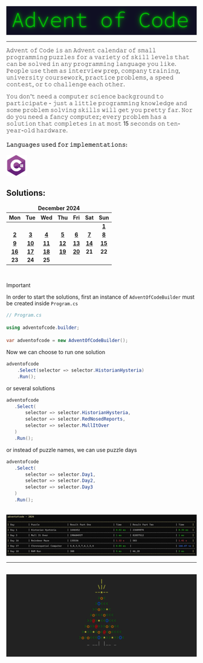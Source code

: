 <a href="https://adventofcode.com/">
  <div align="center">
    <img src="https://github.com/AnastasKosstow/adventofcode/blob/main/assets/aoc.png" />
  </div>
</a>

---

𝙰𝚍𝚟𝚎𝚗𝚝 𝚘𝚏 𝙲𝚘𝚍𝚎 𝚒𝚜 𝚊𝚗 𝙰𝚍𝚟𝚎𝚗𝚝 𝚌𝚊𝚕𝚎𝚗𝚍𝚊𝚛 𝚘𝚏 𝚜𝚖𝚊𝚕𝚕 𝚙𝚛𝚘𝚐𝚛𝚊𝚖𝚖𝚒𝚗𝚐 𝚙𝚞𝚣𝚣𝚕𝚎𝚜 𝚏𝚘𝚛 𝚊 𝚟𝚊𝚛𝚒𝚎𝚝𝚢 𝚘𝚏 𝚜𝚔𝚒𝚕𝚕 𝚕𝚎𝚟𝚎𝚕𝚜 𝚝𝚑𝚊𝚝 𝚌𝚊𝚗 𝚋𝚎 𝚜𝚘𝚕𝚟𝚎𝚍 𝚒𝚗 𝚊𝚗𝚢 𝚙𝚛𝚘𝚐𝚛𝚊𝚖𝚖𝚒𝚗𝚐 𝚕𝚊𝚗𝚐𝚞𝚊𝚐𝚎 𝚢𝚘𝚞 𝚕𝚒𝚔𝚎. 
𝙿𝚎𝚘𝚙𝚕𝚎 𝚞𝚜𝚎 𝚝𝚑𝚎𝚖 𝚊𝚜 𝚒𝚗𝚝𝚎𝚛𝚟𝚒𝚎𝚠 𝚙𝚛𝚎𝚙, 𝚌𝚘𝚖𝚙𝚊𝚗𝚢 𝚝𝚛𝚊𝚒𝚗𝚒𝚗𝚐, 𝚞𝚗𝚒𝚟𝚎𝚛𝚜𝚒𝚝𝚢 𝚌𝚘𝚞𝚛𝚜𝚎𝚠𝚘𝚛𝚔, 𝚙𝚛𝚊𝚌𝚝𝚒𝚌𝚎 𝚙𝚛𝚘𝚋𝚕𝚎𝚖𝚜, 𝚊 𝚜𝚙𝚎𝚎𝚍 𝚌𝚘𝚗𝚝𝚎𝚜𝚝, 𝚘𝚛 𝚝𝚘 𝚌𝚑𝚊𝚕𝚕𝚎𝚗𝚐𝚎 𝚎𝚊𝚌𝚑 𝚘𝚝𝚑𝚎𝚛. 
<br>

𝚈𝚘𝚞 𝚍𝚘𝚗'𝚝 𝚗𝚎𝚎𝚍 𝚊 𝚌𝚘𝚖𝚙𝚞𝚝𝚎𝚛 𝚜𝚌𝚒𝚎𝚗𝚌𝚎 𝚋𝚊𝚌𝚔𝚐𝚛𝚘𝚞𝚗𝚍 𝚝𝚘 𝚙𝚊𝚛𝚝𝚒𝚌𝚒𝚙𝚊𝚝𝚎 - 𝚓𝚞𝚜𝚝 𝚊 𝚕𝚒𝚝𝚝𝚕𝚎 𝚙𝚛𝚘𝚐𝚛𝚊𝚖𝚖𝚒𝚗𝚐 𝚔𝚗𝚘𝚠𝚕𝚎𝚍𝚐𝚎 𝚊𝚗𝚍 𝚜𝚘𝚖𝚎 𝚙𝚛𝚘𝚋𝚕𝚎𝚖 𝚜𝚘𝚕𝚟𝚒𝚗𝚐 𝚜𝚔𝚒𝚕𝚕𝚜 𝚠𝚒𝚕𝚕 𝚐𝚎𝚝 𝚢𝚘𝚞 𝚙𝚛𝚎𝚝𝚝𝚢 𝚏𝚊𝚛. 𝙽𝚘𝚛 𝚍𝚘 𝚢𝚘𝚞 𝚗𝚎𝚎𝚍 𝚊 𝚏𝚊𝚗𝚌𝚢 𝚌𝚘𝚖𝚙𝚞𝚝𝚎𝚛; 𝚎𝚟𝚎𝚛𝚢 𝚙𝚛𝚘𝚋𝚕𝚎𝚖 𝚑𝚊𝚜 𝚊 𝚜𝚘𝚕𝚞𝚝𝚒𝚘𝚗 𝚝𝚑𝚊𝚝 𝚌𝚘𝚖𝚙𝚕𝚎𝚝𝚎𝚜 𝚒𝚗 𝚊𝚝 𝚖𝚘𝚜𝚝 15 𝚜𝚎𝚌𝚘𝚗𝚍𝚜 𝚘𝚗 𝚝𝚎𝚗-𝚢𝚎𝚊𝚛-𝚘𝚕𝚍 𝚑𝚊𝚛𝚍𝚠𝚊𝚛𝚎.

<h4 align="left">𝙻𝚊𝚗𝚐𝚞𝚊𝚐𝚎𝚜 𝚞𝚜𝚎𝚍 𝚏𝚘𝚛 𝚒𝚖𝚙𝚕𝚎𝚖𝚎𝚗𝚝𝚊𝚝𝚒𝚘𝚗𝚜:</h4>
<p align="left">
  <img src="https://github.com/AnastasKosstow/algorithms/blob/main/assets/logo/csharp-logo.png" alt="csharp" width="55" height="55"/>
</p>


## Solutions:
<table>
    <thead>
        <tr>
            <td colspan="7" align="center"><b>December 2024</b></td>
        </tr>
        <tr>
            <th align="center">Mon</th>
            <th align="center">Tue</th>
            <th align="center">Wed</th>
            <th align="center">Thu</th>
            <th align="center">Fri</th>
            <th align="center">Sat</th>
            <th align="center">Sun</th>
        </tr>
    </thead>
    <tbody>
        <tr>
            <td align="center"> </td>
            <td align="center"> </td>
            <td align="center"> </td>
            <td align="center"> </td>
            <td align="center"> </td>
            <td align="center"> </td>
            <td align="center"><a href="https://github.com/AnastasKosstow/adventofcode/blob/main/dotnet/adventofcode/solutions/day-01/HistorianHysteria.cs"><b>1</b></a></td>
        </tr>
        <tr>
            <td align="center"><a href="https://github.com/AnastasKosstow/adventofcode/blob/main/dotnet/adventofcode/solutions/day-02/RedNosedReports.cs"><b>2</b></a></td>
            <td align="center"><a href="https://github.com/AnastasKosstow/adventofcode/blob/main/dotnet/adventofcode/solutions/day-03/MullItOver.cs"><b>3</b></a></td>
            <td align="center"><a href="https://github.com/AnastasKosstow/adventofcode/blob/main/dotnet/adventofcode/solutions/day-04/CeresSearch.cs"><b>4</b></a></td>
            <td align="center"><a href="https://github.com/AnastasKosstow/adventofcode/blob/main/dotnet/adventofcode/solutions/day-05/PrintQueue.cs"><b>5</b></a></td>
            <td align="center"><a href="https://github.com/AnastasKosstow/adventofcode/blob/main/dotnet/adventofcode/solutions/day-06/GuardGallivant.cs"><b>6</b></a></td>
            <td align="center"><a href="https://github.com/AnastasKosstow/adventofcode/blob/main/dotnet/adventofcode/solutions/day-07/BridgeRepair.cs"><b>7</b></a></td>
            <td align="center"><a href="https://github.com/AnastasKosstow/adventofcode/blob/main/dotnet/adventofcode/solutions/day-08/ResonantCollinearity.cs"><b>8</b></a></td>
        </tr>
        <tr>
            <td align="center"><a href="https://github.com/AnastasKosstow/adventofcode/blob/main/dotnet/adventofcode/solutions/day-09/DiskFragmenter.cs"><b>9</b></a></td>
            <td align="center"><a href="https://github.com/AnastasKosstow/adventofcode/blob/main/dotnet/adventofcode/solutions/Day-10/HoofIt.cs"><b>10</b></a></td>
            <td align="center"><a href="https://github.com/AnastasKosstow/adventofcode/blob/main/dotnet/adventofcode/solutions/day-11/PlutonianPebbles.cs"><b>11</b></a></td>
            <td align="center"><a href="https://github.com/AnastasKosstow/adventofcode/blob/main/dotnet/adventofcode/solutions/day-12/GardenGroups.cs"><b>12</b></a></td>
            <td align="center"><a href="https://github.com/AnastasKosstow/adventofcode/blob/main/dotnet/adventofcode/solutions/day-13/ClawContraption.cs"><b>13</b></a></td>
            <td align="center"><a href="https://github.com/AnastasKosstow/adventofcode/blob/main/dotnet/adventofcode/solutions/day-14/RestroomRedoubt.cs"><b>14</b></a></td>
            <td align="center"><a href="https://github.com/AnastasKosstow/adventofcode/blob/main/dotnet/adventofcode/solutions/day-15/WarehouseWoes.cs"><b>15</b></a></td>
        </tr>
        <tr>
            <td align="center"><a href="https://github.com/AnastasKosstow/adventofcode/blob/main/dotnet/adventofcode/solutions/day-16/ReindeerMaze.cs"><b>16</b></a></td>
            <td align="center"><a href="https://github.com/AnastasKosstow/adventofcode/blob/main/dotnet/adventofcode/solutions/day-17/ChronospatialComputer.cs"><b>17</b></a></td>
            <td align="center"><a href="https://github.com/AnastasKosstow/adventofcode/blob/main/dotnet/adventofcode/solutions/day-18/RAMRun.cs"><b>18</b></a></td>
            <td align="center"><a href="https://github.com/AnastasKosstow/adventofcode/blob/main/dotnet/adventofcode/solutions/day-19/LinenLayout.cs"><b>19</b></a></td>
            <td align="center"><a href="https://github.com/AnastasKosstow/adventofcode/blob/main/dotnet/adventofcode/solutions/day-20/RaceCondition.cs"><b>20</b></a></td>
            <td align="center"><b>21</b></td>
            <td align="center"><b>22</b></td>
        </tr>
        <tr>
            <td align="center"><b>23</b></td>
            <td align="center"><b>24</b></td>
            <td align="center"><b>25</b></td>
            <td align="center"> </td>
            <td align="center"> </td>
            <td align="center"> </td>
            <td align="center"> </td>
        </tr>
    </tbody>
</table>

<br>

> [!IMPORTANT]
> In order to start the solutions, first an instance of `AdventOfCodeBuilder` must be created inside `Program.cs`
>
> ```C#
> // Program.cs
>
> using adventofcode.builder;
> 
> var adventofcode = new AdventOfCodeBuilder();
> ```
>
> Now we can choose to run one solution
>
> ```C#
> adventofcode
>     .Select(selector => selector.HistorianHysteria)
>     .Run();
> ```
> or several solutions
>
> ```C#
> adventofcode
>    .Select(
>        selector => selector.HistorianHysteria,
>        selector => selector.RedNosedReports,
>        selector => selector.MullItOver
>    )
>    .Run();
> ```
> or instead of puzzle names, we can use puzzle days
>
> ```C#
> adventofcode
>    .Select(
>        selector => selector.Day1,
>        selector => selector.Day2,
>        selector => selector.Day3
>    )
>    .Run();
> ```

<br>

<img src="https://github.com/AnastasKosstow/adventofcode/blob/main/assets/result.jpg" alt="csharp" width="1000"/>

---

<br>
<img src="https://github.com/AnastasKosstow/adventofcode/blob/main/assets/ct.png" />
